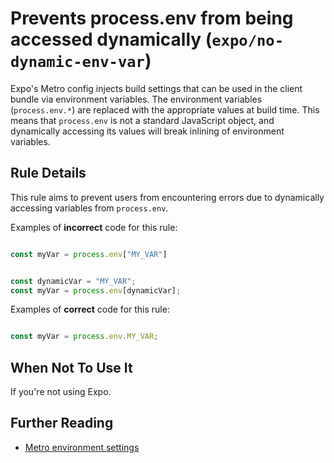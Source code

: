 # Prevents process.env from being accessed dynamically (`expo/no-dynamic-env-var`)

Expo's Metro config injects build settings that can be used in the client bundle via environment variables. The environment variables (`process.env.*`) are replaced with the appropriate values at build time. This means that `process.env` is not a standard JavaScript object, and dynamically accessing its values will break inlining of environment variables.

## Rule Details

This rule aims to prevent users from encountering errors due to dynamically accessing variables from `process.env`.

Examples of **incorrect** code for this rule:

```js

const myVar = process.env["MY_VAR"]


const dynamicVar = "MY_VAR";
const myVar = process.env[dynamicVar];

```

Examples of **correct** code for this rule:

```js

const myVar = process.env.MY_VAR;

```

## When Not To Use It

If you're not using Expo.

## Further Reading

- [Metro environment settings](https://docs.expo.dev/versions/latest/config/metro/#environment-settings)
